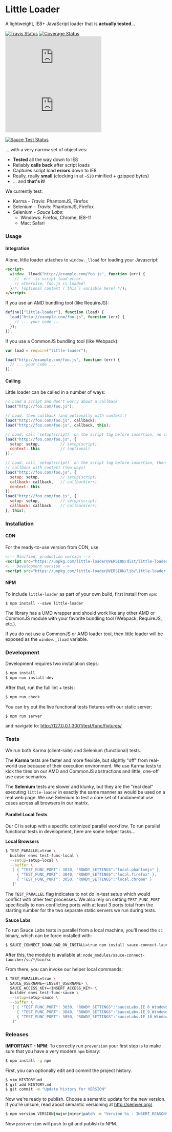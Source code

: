 Little Loader
=============

A lightweight, IE8+ JavaScript loader that is **actually tested**...

[![Travis Status][trav_img]][trav_site]
[![Coverage Status][cov_img]][cov_site]
![size](http://badges.herokuapp.com/size/npm/little-loader/dist/little-loader.min.js)
![size (gz)](http://badges.herokuapp.com/size/npm/little-loader/dist/little-loader.min.js?gzip=true&label=size%20(gz))

[![Sauce Test Status][sauce_img]][sauce_site]

... with a very narrow set of objectives:

* **Tested** all the way down to IE8
* Reliably **calls back** after script loads
* Captures script load **errors** down to IE8
* Really, really **small** (clocking in at `~520` minified + gzipped bytes)
* ... and **that's it**!

We currently test:

* Karma - _Travis_: PhantomJS, Firefox
* Selenium - _Travis_: PhantomJS, Firefox
* Selenium - _Sauce Labs_:
    * Windows: Firefox, Chrome, IE8-11
    * Mac: Safari

### Usage

#### Integration

Alone, little loader attaches to `window._lload` for loading your Javascript:

```html
<script>
  window._lload("http://example.com/foo.js", function (err) {
    // `err` is script load error.
    // otherwise, foo.js is loaded!
  }/*, [optional context (`this`) variable here] */);
</script>
```

If you use an AMD bundling tool (like RequireJS):

```js
define(["little-loader"], function (load) {
  load("http://example.com/foo.js", function (err) {
    // ... your code ...
  });
});
```

If you use a CommonJS bundling tool (like Webpack):

```js
var load = require("little-loader");

load("http://example.com/foo.js", function (err) {
  // ... your code ...
});
```

#### Calling

Little loader can be called in a number of ways:

```js
// Load a script and don't worry about a callback
load("http://foo.com/foo.js");

// Load, then callback (and optionally with context.)
load("http://foo.com/foo.js", callback);
load("http://foo.com/foo.js", callback, this);

// Load, call `setup(script)` on the script tag before insertion, no callback
load("http://foo.com/foo.js", {
  setup: setup,         // setup(script)
  context: this         // (optional)
});

// Load, call `setup(script)` on the script tag before insertion, then
// callback with context (two ways)
load("http://foo.com/foo.js", {
  setup: setup,         // setup(script)
  callback: callback,   // callback(err)
  context: this
});
load("http://foo.com/foo.js", {
  setup: setup,         // setup(script)
  callback: callback    // callback(err)
}, this);
```

### Installation

#### CDN

For the ready-to-use version from CDN, use

```html
<!-- Minified, production version -->
<script src="https://unpkg.com/little-loader@VERSION/dist/little-loader.min.js"></script>
<!-- Development version -->
<script src="https://unpkg.com/little-loader@VERSION/lib/little-loader.js"></script>
```

#### NPM

To include `little-loader` as part of your own build, first install from `npm`:

```
$ npm install --save little-loader
```

The library has a UMD wrapper and should work like any other AMD or CommonJS
module with your favorite bundling tool (Webpack, RequireJS, etc.).

If you do not use a CommonJS or AMD loader tool, then little loader will be
exposed as the `window._lload` variable.

### Development

Development requires two installation steps:

```sh
$ npm install
$ npm run install-dev
```

After that, run the full lint + tests:

```sh
$ npm run check
```

You can try out the live functional tests fixtures with our static server:

```sh
$ npm run server
```

and navigate to: http://127.0.0.1:3001/test/func/fixtures/

### Tests

We run both Karma (client-side) and Selenium (functional) tests.

The **Karma** tests are faster and more flexible, but slightly "off" from
real-world use because of their execution environment. We use Karma tests to
kick the tires on our AMD and CommonJS abstractions and little, one-off use
case scenarios.

The **Selenium** tests are slower and klunky, but they are the "real deal"
executing `little-loader` in exactly the same manner as would be used on a
real web page. We use Selenium to test a core set of fundamental use cases
across all browsers in our matrix.

#### Parallel Local Tests

Our CI is setup with a specific optimized parallel workflow. To run parallel
functional tests in development, here are some helper tasks...

**Local Browsers**

```sh
$ TEST_PARALLEL=true \
  builder envs test-func-local \
  --setup=setup-local \
  --buffer \
  '[ { "TEST_FUNC_PORT": 3030, "ROWDY_SETTINGS":"local.phantomjs" },
     { "TEST_FUNC_PORT": 3040, "ROWDY_SETTINGS":"local.firefox" },
     { "TEST_FUNC_PORT": 3050, "ROWDY_SETTINGS":"local.chrome" }
   ]'
```

The `TEST_PARALLEL` flag indicates to not do in-test setup which would conflict
with other test processes. We also rely on setting `TEST_FUNC_PORT` specifically
to non-conflicting ports with at least 3 ports total from the starting number
for the two separate static servers we run during tests.

**Sauce Labs**

To run Sauce Labs tests in parallel from a local machine, you'll need the `sc`
binary, which can be force installed with:

```sh
$ SAUCE_CONNECT_DOWNLOAD_ON_INSTALL=true npm install sauce-connect-launcher
```

After this, the module is available at:
`node_modules/sauce-connect-launcher/sc/*/bin/sc`

From there, you can invoke our helper local commands:

```sh
$ TEST_PARALLEL=true \
  SAUCE_USERNAME=<INSERT_USERNAME> \
  SAUCE_ACCESS_KEY=<INSERT_ACCESS_KEY> \
  builder envs test-func-sauce \
  --setup=setup-sauce \
  --buffer \
  '[ { "TEST_FUNC_PORT": 3030, "ROWDY_SETTINGS":"sauceLabs.IE_8_Windows_2008_Desktop" },
     { "TEST_FUNC_PORT": 3040, "ROWDY_SETTINGS":"sauceLabs.IE_9_Windows_2008_Desktop" },
     { "TEST_FUNC_PORT": 3050, "ROWDY_SETTINGS":"sauceLabs.IE_10_Windows_2012_Desktop" }
   ]'
```


### Releases

**IMPORTANT - NPM**: To correctly run `preversion` your first step is to make
sure that you have a very modern `npm` binary:

```sh
$ npm install -g npm
```

First, you can optionally edit and commit the project history.

```sh
$ vim HISTORY.md
$ git add HISTORY.md
$ git commit -m "Update history for VERSION"
```

Now we're ready to publish. Choose a semantic update for the new version.
If you're unsure, read about semantic versioning at http://semver.org/

```sh
$ npm version VERSION|major|minor|patch -m "Version %s - INSERT_REASONS"
```

Now `postversion` will push to git and publish to NPM.

[trav_img]: https://api.travis-ci.org/walmartlabs/little-loader.svg
[trav_site]: https://travis-ci.org/walmartlabs/little-loader
[sauce]: https://saucelabs.com
[sauce_img]: http://badges.herokuapp.com/sauce/wml-little-loader
<!--[sauce_img]: https://saucelabs.com/browser-matrix/wml-little-loader.svg-->
[sauce_site]: https://saucelabs.com/u/wml-little-loader
[cov]: https://coveralls.io
[cov_img]: https://img.shields.io/coveralls/walmartlabs/little-loader.svg
[cov_site]: https://coveralls.io/r/walmartlabs/little-loader

